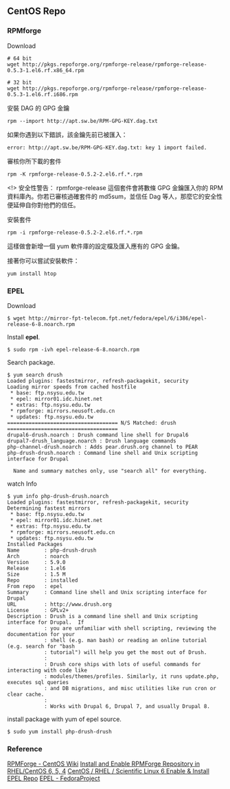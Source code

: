
## CentOS Repo


### RPMforge

Download

	# 64 bit
	wget http://pkgs.repoforge.org/rpmforge-release/rpmforge-release-0.5.3-1.el6.rf.x86_64.rpm
	
	# 32 bit
	wget http://pkgs.repoforge.org/rpmforge-release/rpmforge-release-0.5.3-1.el6.rf.i686.rpm

安裝 DAG 的 GPG 金鑰

	rpm --import http://apt.sw.be/RPM-GPG-KEY.dag.txt

如果你遇到以下錯誤，該金鑰先前已被匯入：

	error: http://apt.sw.be/RPM-GPG-KEY.dag.txt: key 1 import failed.

審核你所下載的套件

	rpm -K rpmforge-release-0.5.2-2.el6.rf.*.rpm

<!> 安全性警告： rpmforge-release 這個套件會將數條 GPG 金鑰匯入你的 RPM 資料庫內。你若已審核過確套件的 md5sum，並信任 Dag 等人，那麼它的安全性便延伸自你對他們的信任。

安裝套件

	rpm -i rpmforge-release-0.5.2-2.el6.rf.*.rpm

這樣做會新增一個 yum 軟件庫的設定檔及匯入應有的 GPG 金鑰。

接著你可以嘗試安裝軟件：

	yum install htop

### EPEL

Download

	$ wget http://mirror-fpt-telecom.fpt.net/fedora/epel/6/i386/epel-release-6-8.noarch.rpm

Install **epel**.

	$ sudo rpm -ivh epel-release-6-8.noarch.rpm

Search package.

	$ yum search drush
	Loaded plugins: fastestmirror, refresh-packagekit, security
	Loading mirror speeds from cached hostfile
	 * base: ftp.nsysu.edu.tw
	 * epel: mirror01.idc.hinet.net
	 * extras: ftp.nsysu.edu.tw
	 * rpmforge: mirrors.neusoft.edu.cn
	 * updates: ftp.nsysu.edu.tw
	==================================== N/S Matched: drush ====================================
	drupal6-drush.noarch : Drush command line shell for Drupal6
	drupal7-drush_language.noarch : Drush language commands
	php-channel-drush.noarch : Adds pear.drush.org channel to PEAR
	php-drush-drush.noarch : Command line shell and Unix scripting interface for Drupal
	
	  Name and summary matches only, use "search all" for everything.

watch Info

	$ yum info php-drush-drush.noarch
	Loaded plugins: fastestmirror, refresh-packagekit, security
	Determining fastest mirrors
	 * base: ftp.nsysu.edu.tw
	 * epel: mirror01.idc.hinet.net
	 * extras: ftp.nsysu.edu.tw
	 * rpmforge: mirrors.neusoft.edu.cn
	 * updates: ftp.nsysu.edu.tw
	Installed Packages
	Name        : php-drush-drush
	Arch        : noarch
	Version     : 5.9.0
	Release     : 1.el6
	Size        : 1.5 M
	Repo        : installed
	From repo   : epel
	Summary     : Command line shell and Unix scripting interface for Drupal
	URL         : http://www.drush.org
	License     : GPLv2+
	Description : Drush is a command line shell and Unix scripting interface for Drupal.  If
	            : you are unfamiliar with shell scripting, reviewing the documentation for your
	            : shell (e.g. man bash) or reading an online tutorial (e.g. search for "bash
	            : tutorial") will help you get the most out of Drush.
	            : 
	            : Drush core ships with lots of useful commands for interacting with code like
	            : modules/themes/profiles. Similarly, it runs update.php, executes sql queries
	            : and DB migrations, and misc utilities like run cron or clear cache.
	            : 
	            : Works with Drupal 6, Drupal 7, and usually Drupal 8.

install package with yum of epel source.

	$ sudo yum install php-drush-drush

### Reference

[RPMForge - CentOS Wiki](http://wiki.centos.org/zh-tw/AdditionalResources/Repositories/RPMForge)
[Install and Enable RPMForge Repository in RHEL/CentOS 6, 5, 4](http://www.tecmint.com/install-and-enable-rpmforge-repository-in-rhel-centos-6-5-4/)
[CentOS / RHEL / Scientific Linux 6 Enable & Install EPEL Repo](http://www.cyberciti.biz/faq/fedora-sl-centos-redhat6-enable-epel-repo/)
[EPEL - FedoraProject](http://fedoraproject.org/wiki/EPEL)
